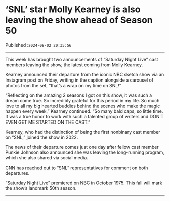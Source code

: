 # ‘SNL’ star Molly Kearney is also leaving the show ahead of Season 50

Published :`2024-08-02 20:35:56`

---

This week has brought two announcements of “Saturday Night Live” cast members leaving the show, the latest coming from Molly Kearney.

Kearney announced their departure from the iconic NBC sketch show via an Instagram post on Friday, writing in the caption alongside a carousel of photos from the set, “that’s a wrap on my time on SNL!”

“Reflecting on the amazing 2 seasons I got on this show, it was such a dream come true. So incredibly grateful for this period in my life. So much love to all my big hearted buddies behind the scenes who make the magic happen every week,” Kearney continued. “So many bald caps, so little time. It was a true honor to work with such a talented group of writers and DON’T EVEN GET ME STARTED ON THE CAST.”

Kearney, who had the distinction of being the first nonbinary cast member on “SNL,” joined the show in 2022.

The news of their departure comes just one day after fellow cast member Punkie Johnson also announced she was leaving the long-running program, which she also shared via social media.

CNN has reached out to “SNL” representatives for comment on both departures.

“Saturday Night Live” premiered on NBC in October 1975. This fall will mark the show’s landmark 50th season.

---

